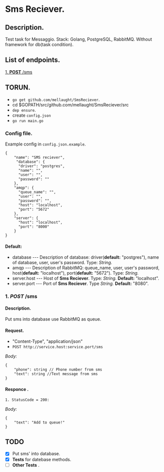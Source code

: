 
# Sms Reciever.

 
## Description.

  
Test task for Messaggio. 
Stack: Golang, PostgreSQL, RabbitMQ. Without framework for db(task condition).

## List of endpoints.

[1. **POST**  /sms](#sms)
  

## TORUN.

- `go get github.com/mellaught/SmsReciever`.
- cd $GOPATH/src/github.com/mellaught/SmsReciever/src
- `dep ensure`.
- create `config.json`
- `go run main.go`

### Config file.
Example config in `config.json.example`.
```
{
	"name": "SMS reciever",
	 "database": {
      "driver": "postgres",
      "name": "",
      "user": "",
      "password": ""
    },
    "amqp": {
      "queue_name": "",
      "user": "",
      "password": "",
      "host": "localhost",
      "port": "5672"
    },
    "server": {
      "host": "localhost",
      "port": "8000"
    }
}
```

#### Default:

* database --- Description of  database: driver(**default:** "postgres"), name of database, user, user's password.  Type: *String.*
* amqp --- Description of RabbitMQ: queue_name, user, user's password, host(**default:** "localhost"), port(**default:** "5672").  Type: *String.*
* server.host --- Host of **Sms Reciever**. Type: *String.*  **Default:** "localhost".
* server.port --- Port of **Sms Reciever**. Type *String.*  **Default:** "8080".
 
<div  id='sms'/>

  

### 1. *POST* /sms

#### Description.

Put sms into database use RabbitMQ as queue.

#### Request.

- "Content-Type", "application/json"
- `POST http://service.host:service.port/sms`

*Body:*
```
{
	"phone": string // Phone number from sms
	"text": string //Text message from sms
}
```  

#### Responce .

`1. StatusCode = 200:`

*Body:*
```
{
	"text": "Add to queue!"
}
```

## TODO
-  [x] Put sms' into database.
-  [x] **Tests** for datebase methods.
-  [ ] **Other Tests** .
